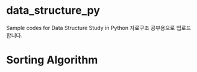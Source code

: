 # data_structure_py
Sample codes for Data Structure Study in Python
자료구조 공부용으로 업로드 합니다.

# Sorting Algorithm
